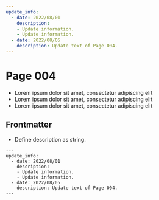 ```yaml
---
update_info:
  - date: 2022/08/01
    description:
    - Update information.
    - Update information.
  - date: 2022/08/05
    description: Update text of Page 004.
---
```

# Page 004

- Lorem ipsum dolor sit amet, consectetur adipiscing elit
- Lorem ipsum dolor sit amet, consectetur adipiscing elit
- Lorem ipsum dolor sit amet, consectetur adipiscing elit


## Frontmatter

- Define description as string.

```
---
update_info:
  - date: 2022/08/01
    description:
    - Update information.
    - Update information.
  - date: 2022/08/05
    description: Update text of Page 004.
---
```
